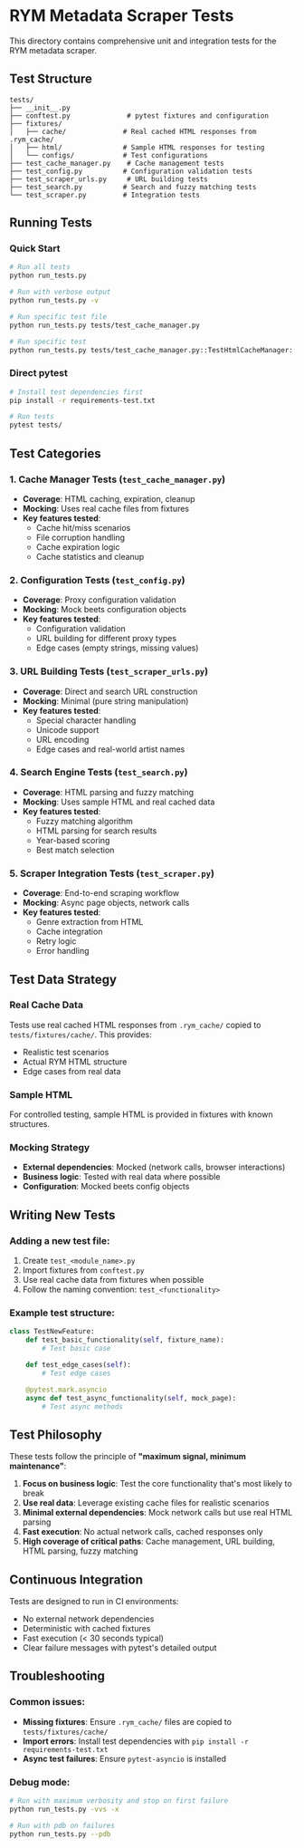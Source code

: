 # RYM Metadata Scraper Tests

This directory contains comprehensive unit and integration tests for the RYM metadata scraper.

## Test Structure

```
tests/
├── __init__.py
├── conftest.py              # pytest fixtures and configuration
├── fixtures/
│   ├── cache/              # Real cached HTML responses from .rym_cache/
│   ├── html/               # Sample HTML responses for testing
│   └── configs/            # Test configurations
├── test_cache_manager.py    # Cache management tests
├── test_config.py          # Configuration validation tests
├── test_scraper_urls.py     # URL building tests
├── test_search.py          # Search and fuzzy matching tests
└── test_scraper.py         # Integration tests
```

## Running Tests

### Quick Start
```bash
# Run all tests
python run_tests.py

# Run with verbose output
python run_tests.py -v

# Run specific test file
python run_tests.py tests/test_cache_manager.py

# Run specific test
python run_tests.py tests/test_cache_manager.py::TestHtmlCacheManager::test_cache_creation
```

### Direct pytest
```bash
# Install test dependencies first
pip install -r requirements-test.txt

# Run tests
pytest tests/
```

## Test Categories

### 1. Cache Manager Tests (`test_cache_manager.py`)
- **Coverage**: HTML caching, expiration, cleanup
- **Mocking**: Uses real cache files from fixtures
- **Key features tested**:
  - Cache hit/miss scenarios
  - File corruption handling
  - Cache expiration logic
  - Cache statistics and cleanup

### 2. Configuration Tests (`test_config.py`)
- **Coverage**: Proxy configuration validation
- **Mocking**: Mock beets configuration objects
- **Key features tested**:
  - Configuration validation
  - URL building for different proxy types
  - Edge cases (empty strings, missing values)

### 3. URL Building Tests (`test_scraper_urls.py`)
- **Coverage**: Direct and search URL construction
- **Mocking**: Minimal (pure string manipulation)
- **Key features tested**:
  - Special character handling
  - Unicode support
  - URL encoding
  - Edge cases and real-world artist names

### 4. Search Engine Tests (`test_search.py`)
- **Coverage**: HTML parsing and fuzzy matching
- **Mocking**: Uses sample HTML and real cached data
- **Key features tested**:
  - Fuzzy matching algorithm
  - HTML parsing for search results
  - Year-based scoring
  - Best match selection

### 5. Scraper Integration Tests (`test_scraper.py`)
- **Coverage**: End-to-end scraping workflow
- **Mocking**: Async page objects, network calls
- **Key features tested**:
  - Genre extraction from HTML
  - Cache integration
  - Retry logic
  - Error handling

## Test Data Strategy

### Real Cache Data
Tests use real cached HTML responses from `.rym_cache/` copied to `tests/fixtures/cache/`. This provides:
- Realistic test scenarios
- Actual RYM HTML structure
- Edge cases from real data

### Sample HTML
For controlled testing, sample HTML is provided in fixtures with known structures.

### Mocking Strategy
- **External dependencies**: Mocked (network calls, browser interactions)
- **Business logic**: Tested with real data where possible
- **Configuration**: Mocked beets config objects

## Writing New Tests

### Adding a new test file:
1. Create `test_<module_name>.py`
2. Import fixtures from `conftest.py`
3. Use real cache data from fixtures when possible
4. Follow the naming convention: `test_<functionality>`

### Example test structure:
```python
class TestNewFeature:
    def test_basic_functionality(self, fixture_name):
        # Test basic case

    def test_edge_cases(self):
        # Test edge cases

    @pytest.mark.asyncio
    async def test_async_functionality(self, mock_page):
        # Test async methods
```

## Test Philosophy

These tests follow the principle of **"maximum signal, minimum maintenance"**:

1. **Focus on business logic**: Test the core functionality that's most likely to break
2. **Use real data**: Leverage existing cache files for realistic scenarios
3. **Minimal external dependencies**: Mock network calls but use real HTML parsing
4. **Fast execution**: No actual network calls, cached responses only
5. **High coverage of critical paths**: Cache management, URL building, HTML parsing, fuzzy matching

## Continuous Integration

Tests are designed to run in CI environments:
- No external network dependencies
- Deterministic with cached fixtures
- Fast execution (< 30 seconds typical)
- Clear failure messages with pytest's detailed output

## Troubleshooting

### Common issues:
- **Missing fixtures**: Ensure `.rym_cache/` files are copied to `tests/fixtures/cache/`
- **Import errors**: Install test dependencies with `pip install -r requirements-test.txt`
- **Async test failures**: Ensure `pytest-asyncio` is installed

### Debug mode:
```bash
# Run with maximum verbosity and stop on first failure
python run_tests.py -vvs -x

# Run with pdb on failures
python run_tests.py --pdb
```